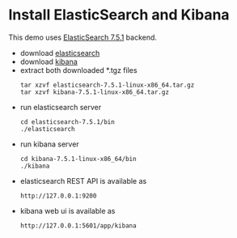 # Install ElasticSearch and Kibana
This demo uses [ElasticSearch 7.5.1](https://www.elastic.co/downloads/) backend.
* download [elasticsearch](https://www.elastic.co/downloads/elasticsearch)
* download [kibana](https://www.elastic.co/downloads/kibana)
* extract both downloaded *.tgz files
  ```
  tar xzvf elasticsearch-7.5.1-linux-x86_64.tar.gz
  tar xzvf kibana-7.5.1-linux-x86_64.tar.gz
  ```
* run elasticsearch server
  ```
  cd elasticsearch-7.5.1/bin
  ./elasticsearch
  ```
* run kibana server
  ```
  cd kibana-7.5.1-linux-x86_64/bin
  ./kibana
  ```
* elasticsearch REST API is available as 
  ```
  http://127.0.0.1:9200
  ```
* kibana web ui is available as 
  ```
  http://127.0.0.1:5601/app/kibana
  ```
  